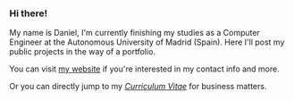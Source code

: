 ### Hi there!

My name is Daniel, I'm currently finishing my studies as a Computer Engineer at the Autonomous University of Madrid (Spain). Here I'll post my public projects in the way of a portfolio.

You can visit [my website](https://danibt656.github.io/website/) if you're interested in my contact info and more.

Or you can directly jump to my [*Curriculum Vitae*](https://danibt656.github.io/website/CV.pdf) for business matters.

